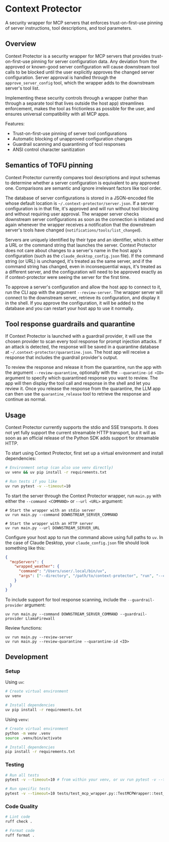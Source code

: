 # Context Protector

A security wrapper for MCP servers that enforces trust-on-first-use pinning of server instructions, tool descriptions, and tool parameters.

## Overview

Context Protector is a security wrapper for MCP servers that provides trust-on-first-use pinning for server configuration data. Any deviation from the approved or known-good server configuration will cause downstream tool calls to be blocked until the user explicitly approves the changed server configuration. Server approval is handled through the `approve_server_config` tool, which the wrapper adds to the downstream server's tool list.

Implementing these security controls through a wrapper (rather than through a separate tool that lives outside the host app) streamlines enforcement, makes the tool as frictionless as possible for the user, and ensures universal compatibility with all MCP apps.

Features:

- Trust-on-first-use pinning of server tool configurations
- Automatic blocking of unapproved configuration changes
- Guardrail scanning and quarantining of tool responses
- ANSI control character sanitization

## Semantics of TOFU pinning

Context Protector currently compares tool descriptions and input schemas to determine whether a server configuration is equivalent to any approved one. Comparisons are semantic and ignore irrelevant factors like tool order.

The database of server configurations is stored in a JSON-encoded file whose default location is `~/.context-protector/server.json`. If a server configuration is in that file, it's approved and will run without tool blocking and without requiring user approval. The wrapper server checks downstream server configurations as soon as the connection is initiated and again whenever the wrapper receives a notification that the downstream server's tools have changed (`notifications/tools/list_changed`).

Servers are uniquely identified by their type and an identifier, which is either a URL or the command string that launches the server. Context Protector does not care about changes to a server's name in the host app's configuration (such as the `claude_desktop_config.json` file). If the command string (or URL) is unchanged, it's treated as the same server, and if the command string has changed, even in inconsequential ways, it's treated as a different server, and the configuration will need to be approved exactly as if context-protector were seeing the server for the first time.

To approve a server's configuration and allow the host app to connect to it, run the CLI app with the argument `--review-server`. The wrapper server will connect to the downstream server, retrieve its configuration, and display it in the shell. If you approve the configuration, it will be added to the database and you can restart your host app to use it normally.

## Tool response guardrails and quarantine

If Context Protector is launched with a guardrail provider, it will use the chosen provider to scan every tool response for prompt injection attacks. If an attack is detected, the response will be saved in a quarantine database at `~/.context-protector/quarantine.json`. The host app will receive a response that includes the guardrail provider's output.

To review the response and release it from the quarantine, run the app with the argument `--review-quarantine`, optionally with the `--quarantine-id <ID>` argument to specify which quarantined response you want to review. The app will then display the tool call and response in the shell and let you review it. Once you release the response from the quarantine, the LLM app can then use the `quarantine_release` tool to retrieve the response and continue as normal.

## Usage

Context Protector currently supports the stdio and SSE transports. It does not yet fully support the current streamable HTTP transport, but it will as soon as an official release of the Python SDK adds support for streamable HTTP.

To start using Context Protector, first set up a virtual environment and install dependencies:

```bash
# Environment setup (can also use venv directly)
uv venv && uv pip install -r requirements.txt

# Run tests if you like
uv run pytest -v --timeout=10
```

To start the server through the Context Protector wrapper, run `main.py` with either the `--command <COMMAND>` or `--url <URL>` argument:

```
# Start the wrapper with an stdio server
uv run main.py --command DOWNSTREAM_SERVER_COMMAND

# Start the wrapper with an HTTP server
uv run main.py --url DOWNSTREAM_SERVER_URL
```

Configure your host app to run the command above using full paths to `uv`. In the case of Claude Desktop, your `claude_config.json` file should look something like this:

```json
{
  "mcpServers": {
    "wrapped_weather": {
      "command": "/Users/user/.local/bin/uv",
      "args": ["--directory", "/path/to/context-protector", "run", "--command", "/path/to/node /path/to/downstream/server.js"]
    }
  }
}
```

To include support for tool response scanning, include the `--guardrail-provider` argument:

```
uv run main.py --command DOWNSTREAM_SERVER_COMMAND --guardrail-provider LlamaFirewall
```

Review functions:

```
uv run main.py --review-server
uv run main.py --review-quarantine --quarantine-id <ID>
```

## Development

### Setup

Using `uv`:
```bash
# Create virtual environment
uv venv

# Install dependencies
uv pip install -r requirements.txt
```

Using `venv`:

```bash
# Create virtual environment
python -m venv .venv
source .venv/bin/activate

# Install dependencies
pip install -r requirements.txt
```

### Testing

```bash
# Run all tests
pytest -v --timeout=10 # from within your venv, or uv run pytest -v --timeout=10

# Run specific tests
pytest -v --timeout=10 tests/test_mcp_wrapper.py::TestMCPWrapper::test_approve_with_correct_config
```

### Code Quality

```bash
# Lint code
ruff check .

# Format code
ruff format .
```
